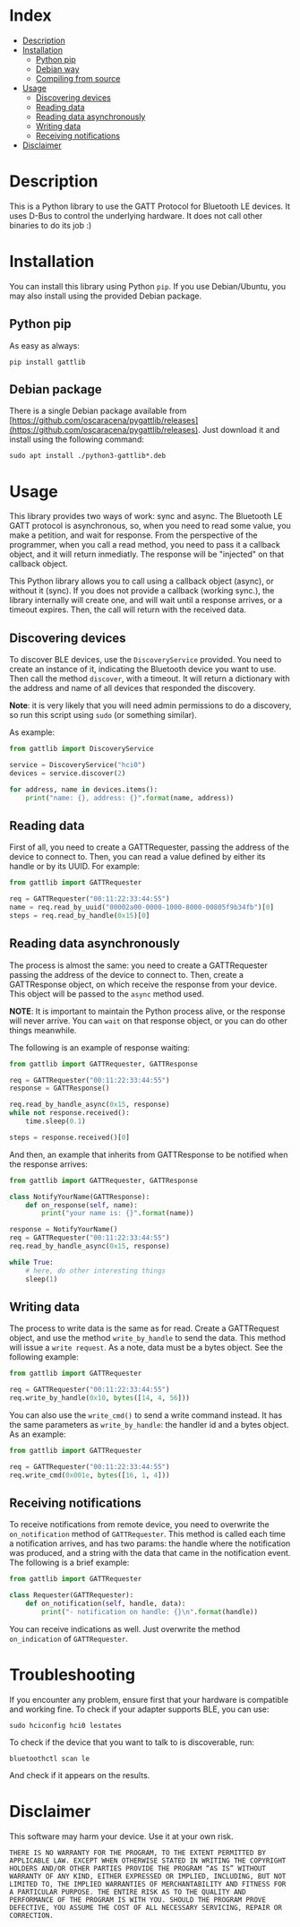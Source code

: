 Index
=======

* [Description](#description)
* [Installation](#installation)
    * [Python pip](#python-pip)
    * [Debian way](#debian-way)
    * [Compiling from source](#compiling-from-source)
* [Usage](#usage)
    * [Discovering devices](#discovering-devices)
    * [Reading data](#reading-data)
    * [Reading data asynchronously](#reading-data-asynchronously)
    * [Writing data](#writing-data)
    * [Receiving notifications](#receiving-notifications)
* [Disclaimer](#disclaimer)


Description
===========

This is a Python library to use the GATT Protocol for Bluetooth LE devices.
It uses D-Bus to control the underlying hardware. It does not call other
binaries to do its job :)


Installation
============

You can install this library using Python `pip`. If you use Debian/Ubuntu, you may also
install using the provided Debian package.

Python pip
----------

As easy as always:

    pip install gattlib

Debian package
--------------

There is a single Debian package available from
[https://github.com/oscaracena/pygattlib/releases](https://github.com/oscaracena/pygattlib/releases). Just download it and install using the following command:

    sudo apt install ./python3-gattlib*.deb


Usage
=====

This library provides two ways of work: sync and async. The Bluetooth
LE GATT protocol is asynchronous, so, when you need to read some
value, you make a petition, and wait for response. From the
perspective of the programmer, when you call a read method, you need
to pass it a callback object, and it will return inmediatly. The
response will be "injected" on that callback object.

This Python library allows you to call using a callback object
(async), or without it (sync). If you does not provide a callback
(working sync.), the library internally will create one, and will wait
until a response arrives, or a timeout expires. Then, the call will
return with the received data.


Discovering devices
-------------------

To discover BLE devices, use the `DiscoveryService` provided. You need
to create an instance of it, indicating the Bluetooth device you want
to use. Then call the method `discover`, with a timeout. It will
return a dictionary with the address and name of all devices that
responded the discovery.

**Note**: it is very likely that you will need admin permissions to do
a discovery, so run this script using `sudo` (or something similar).

As example:

```python
from gattlib import DiscoveryService

service = DiscoveryService("hci0")
devices = service.discover(2)

for address, name in devices.items():
    print("name: {}, address: {}".format(name, address))
```


Reading data
------------

First of all, you need to create a GATTRequester, passing the address
of the device to connect to. Then, you can read a value defined by
either its handle or by its UUID. For example:

```python
from gattlib import GATTRequester

req = GATTRequester("00:11:22:33:44:55")
name = req.read_by_uuid("00002a00-0000-1000-8000-00805f9b34fb")[0]
steps = req.read_by_handle(0x15)[0]
```


Reading data asynchronously
--------------------------

The process is almost the same: you need to create a GATTRequester
passing the address of the device to connect to. Then, create a
GATTResponse object, on which receive the response from your
device. This object will be passed to the `async` method used.

**NOTE**: It is important to maintain the Python process alive, or the
response will never arrive. You can `wait` on that response object, or you
can do other things meanwhile.

The following is an example of response waiting:

```python
from gattlib import GATTRequester, GATTResponse

req = GATTRequester("00:11:22:33:44:55")
response = GATTResponse()

req.read_by_handle_async(0x15, response)
while not response.received():
    time.sleep(0.1)

steps = response.received()[0]
```

And then, an example that inherits from GATTResponse to be notified
when the response arrives:

```python
from gattlib import GATTRequester, GATTResponse

class NotifyYourName(GATTResponse):
    def on_response(self, name):
        print("your name is: {}".format(name))

response = NotifyYourName()
req = GATTRequester("00:11:22:33:44:55")
req.read_by_handle_async(0x15, response)

while True:
    # here, do other interesting things
    sleep(1)
```


Writing data
------------

The process to write data is the same as for read. Create a GATTRequest object,
and use the method `write_by_handle` to send the data. This method will issue a
`write request`. As a note, data must be a bytes object. See the following
example:

```python
from gattlib import GATTRequester

req = GATTRequester("00:11:22:33:44:55")
req.write_by_handle(0x10, bytes([14, 4, 56]))
```

You can also use the `write_cmd()` to send a write command instead. It has the
same parameters as `write_by_handle`: the handler id and a bytes object. As an
example:

```python
from gattlib import GATTRequester

req = GATTRequester("00:11:22:33:44:55")
req.write_cmd(0x001e, bytes([16, 1, 4]))
```


Receiving notifications
-----------------------

To receive notifications from remote device, you need to overwrite the
`on_notification` method of `GATTRequester`. This method is called
each time a notification arrives, and has two params: the handle where
the notification was produced, and a string with the data that came in
the notification event. The following is a brief example:

```python
from gattlib import GATTRequester

class Requester(GATTRequester):
    def on_notification(self, handle, data):
        print("- notification on handle: {}\n".format(handle))
```

You can receive indications as well. Just overwrite the method
`on_indication` of `GATTRequester`.


Troubleshooting
===============

If you encounter any problem, ensure first that your hardware is compatible and
working fine. To check if your adapter supports BLE, you can use:

    sudo hciconfig hci0 lestates

To check if the device that you want to talk to is discoverable, run:

    bluetoothctl scan le

And check if it appears on the results.


Disclaimer
==========

This software may harm your device. Use it at your own risk.

    THERE IS NO WARRANTY FOR THE PROGRAM, TO THE EXTENT PERMITTED BY
    APPLICABLE LAW. EXCEPT WHEN OTHERWISE STATED IN WRITING THE COPYRIGHT
    HOLDERS AND/OR OTHER PARTIES PROVIDE THE PROGRAM “AS IS” WITHOUT
    WARRANTY OF ANY KIND, EITHER EXPRESSED OR IMPLIED, INCLUDING, BUT NOT
    LIMITED TO, THE IMPLIED WARRANTIES OF MERCHANTABILITY AND FITNESS FOR
    A PARTICULAR PURPOSE. THE ENTIRE RISK AS TO THE QUALITY AND
    PERFORMANCE OF THE PROGRAM IS WITH YOU. SHOULD THE PROGRAM PROVE
    DEFECTIVE, YOU ASSUME THE COST OF ALL NECESSARY SERVICING, REPAIR OR
    CORRECTION.
